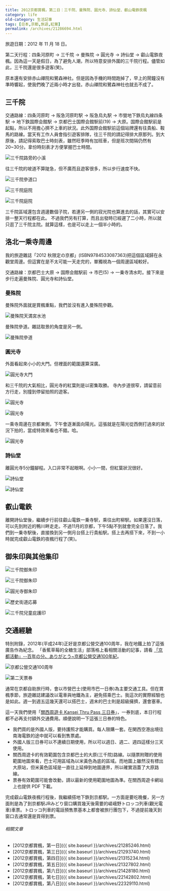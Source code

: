 ```yaml
---
title: 2012京都賞楓，第二日：三千院、曼殊院、圓光寺、詩仙堂、叡山電鉄夜楓
category: life
old-category: 生活記事
tags: [日本,京都,旅遊,紅葉]
permalink: /archives/21286694.html
---
```


旅遊日期：2012 年 11 月 18 日。

第二天行程：四条河原町 -> 三千院 -> 曼殊院 -> 圓光寺 -> 詩仙堂 -> 叡山電鉄夜楓。因為這一天是假日，為了避免人潮，所以特意安排外圍的三千院行程。儘管如此，三千院還是很多遊客(笑)。

原本還有安排赤山禪院和鷺森神社。但是因為手機的時間跑掉了，早上的鬧鐘沒有準時響起，使我們晚了近兩小時才出發。赤山禪院和鷺森神社也就去不成了。

<!--more-->

## 三千院

交通路線：四条河原町 -> 阪急河原町駅 -> 阪急烏丸駅 -> 市營地下鉄烏丸線四条駅 -> 地下鉄国際会館駅 -> 京都巴士国際会館駅前(19) -> 大原。国際会館駅前是起點，所以不用擔心擠不上車的狀況。此外国際会館駅前這個站牌還有往貴船、鞍馬的路線。當天有工作人員會指引遊客排隊，往三千院的請記得排大原那列。到大原後，請記得索取巴士時刻表，雖然旺季時有加班車，但是班次間隔仍然有20~30分。拿份時刻表才方便掌握巴士時間。

![三千院路旁的小溪](https://i.imgur.com/RQNcNPV.jpg)

往三千院的坡道不算陡急，但不廣而且遊客很多，所以步行速度不快。

![三千院參道口](https://i.imgur.com/RqMvFvm.jpg)

![三千院庭院](https://i.imgur.com/hQBEYVt.jpg)

![三千院庭院](https://i.imgur.com/YVxE8gd.jpg)

三千院區域還包含週邊數個子院，若連另一側的寂光院也算進去的話，其實可以安排一整天行程都在此。
不過我們另有打算，而且出發時已經遲了二小時，所以就只逛了三千院主院。就算這樣，也是可以走上一個半小時的。

## 洛北一乘寺周邊

我的旅遊雜誌「2012 秋限定の京都」(ISBN9784533087363)把這個區域歸在永觀堂周邊。但這實在是不太可能一天走完的，單獨視為一個周邊區域較好。

交通路線：京都巴士大原 -> 国際会館駅前 -> 市巴(5) -> 一乗寺清水町。接下來是步行走遍曼殊院、圓光寺和詩仙堂。

### 曼殊院

曼殊院外面就是賞楓重點，我們並沒有進入曼殊院參觀。

![曼殊院天満宮水池](https://i.imgur.com/1E1Dj6E.jpg)

曼殊院參道。雜誌取景的角度是另一側。

![曼殊院參道](https://i.imgur.com/shSKdkJ.jpg)

### 圓光寺

外面看起來小小的大門。但裡面的範圍還算深廣。

![圓光寺大門](https://i.imgur.com/0XISorS.jpg)

和三千院的大氣相比，圓光寺的紅葉則是以密集取勝。
寺內步道很窄，請留意前方行走，別撞到停留拍照的遊客。

![圓光寺](https://i.imgur.com/Sz9s21j.jpg)

![圓光寺](https://i.imgur.com/MSHCl8o.jpg)

一乘寺周邊在京都東側，下午會逐漸面向陽光。這張就是在陽光從西側打過來的狀況下拍的，當成特效來看也不錯。哈。

![圓光寺](https://i.imgur.com/N0BzUHq.jpg)

### 詩仙堂

離圓光寺5分鐘腳程。入口非常不起眼啊。小小一間，但紅葉狀況很好。

![詩仙堂](https://i.imgur.com/DLdEeBn.jpg)

![詩仙堂](https://i.imgur.com/rBtYiye.jpg)

## 叡山電鉄

離開詩仙堂後，繼續步行前往叡山電鉄一乗寺駅，乘往出町柳駅。如果還沒日落，可以先到附近的鴨川畔走走。不過11月的京都，下午5點不到就會完全日落了。我們到一乗寺駅後，直接換到另一側月台搭上行貴船駅。搭上去再搭下來，不到一小時就完成叡山電鉄的夜楓行程了(笑)。

## 御朱印與其他集印

![三千院御朱印](https://i.imgur.com/5vIE4eO.jpg)

![三千院御朱印](https://i.imgur.com/0RdXhxT.jpg)

![圓光寺御朱印](https://i.imgur.com/uWGPyqC.jpg)

![歷史街道応募](https://i.imgur.com/htn9LtO.jpg)

![三千院兒童庇護印](https://i.imgur.com/ffEyVa5.jpg)

## 交通經驗

特別附錄，2012年(平成24年)正好是京都公營交通100周年，我在地鐵上拍了這張廣告作為紀念。
「香蕉草莓的全糖生活」部落格上看相關活動的記事，請看 [「京都活動」--百年の分、ありがとう~京都公營交通100年紀](http://honey777honey777.pixnet.net/blog/post/30071006-%E3%80%8C%E4%BA%AC%E9%83%BD%E6%B4%BB%E5%8B%95%E3%80%8D--%E7%99%BE%E5%B9%B4%E3%81%AE%E5%88%86%E3%80%81%E3%81%82%E3%82%8A%E3%81%8C%E3%81%A8%E3%81%86~%E4%BA%AC%E9%83%BD%E5%85%AC)。

![京都公營交通100周年](https://i.imgur.com/m9DOfN3.jpg)

![第二天票券](https://i.imgur.com/8x08k0E.jpg)

通常在京都自助旅行時，會以市營巴士(使用市巴一日券)為主要交通工具。但在賞楓季節，旅遊雜誌建議改以電車與地鐵為主，避免搭乘巴士。我這次的實際經驗也是如此。週一到週五這幾天還可以搭巴士，週末的巴士則是超級擁擠，還會塞車。

這一天我們使用「[關西周遊卡 Kansei Thru Pass 三日券](http://www.surutto.com/tickets/kansai_thru_hantaiji.html)」，一券到底，本日行程都不必再支付額外交通費用。順便說明一下這張三日券的特色。

* 我們買的是外國人版，要持護照才能購買。每人限購一套。在関西空港出境往南海電鉄的途中就可以看到售票處。
* 外國人版三日券可以不連續日期使用，所以可以週日、週二、週四這樣分三天使用。
* 關西周遊卡的有效範圍包含京都巴士的大原(三千院)路線。以隨票附贈的使用範圍地圖來看，巴士可用區域為以米黃色為底的區域。而地圖上雖然沒有標出大原站，但米黃色區域是一直往上延伸到地圖邊界，所以確實涵蓋了大原路線。
* 票券有效範圍可能會改動，請以最新的使用範圍地圖為準。在關西周遊卡網站上也提供 PDF 下載。

完成叡山電鉄夜楓行程後，我繼續搭地下鉄到京都駅。一方面是要吃晚餐，另一方面則是為了到京都駅JRみどり窗口購買幾天後需要的嵯峨野トロッコ列車(觀光電車)車票。トロッコ列車的電話預售票基本上都會被旅行團包下，不過提前幾天到窗口去通常還是買得到票。

###### 相關文章

* [2012京都賞楓，第一日]({{ site.baseurl }}/archives/21285246.html)
* [2012京都賞楓，第三日]({{ site.baseurl }}/archives/21293740.html)
* [2012京都賞楓，第四日]({{ site.baseurl }}/archives/21315234.html)
* [2012京都賞楓，第五日]({{ site.baseurl }}/archives/21327802.html)
* [2012京都賞楓，第六日]({{ site.baseurl }}/archives/21428180.html)
* [2012京都賞楓，第七日]({{ site.baseurl }}/archives/22142802.html)
* [2012京都賞楓，第八日]({{ site.baseurl }}/archives/22329110.html)

